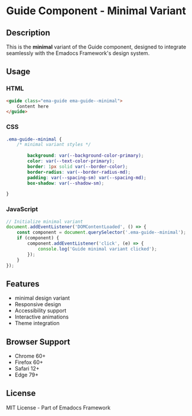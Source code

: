 # Guide Component - Minimal Variant

## Description
This is the **minimal** variant of the Guide component, designed to integrate seamlessly with the Emadocs Framework's design system.

## Usage

### HTML
```html
<guide class="ema-guide ema-guide--minimal">
    Content here
</guide>
```

### CSS
```css
.ema-guide--minimal {
    /* minimal variant styles */
    
        background: var(--background-color-primary);
        color: var(--text-color-primary);
        border: 1px solid var(--border-color);
        border-radius: var(--border-radius-md);
        padding: var(--spacing-sm) var(--spacing-md);
        box-shadow: var(--shadow-sm);
    
}
```

### JavaScript
```javascript
// Initialize minimal variant
document.addEventListener('DOMContentLoaded', () => {
    const component = document.querySelector('.ema-guide--minimal');
    if (component) {
        component.addEventListener('click', (e) => {
            console.log('Guide minimal variant clicked');
        });
    }
});
```

## Features
- minimal design variant
- Responsive design
- Accessibility support
- Interactive animations
- Theme integration

## Browser Support
- Chrome 60+
- Firefox 60+
- Safari 12+
- Edge 79+

## License
MIT License - Part of Emadocs Framework
